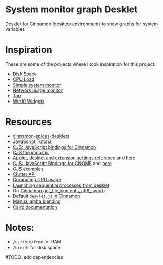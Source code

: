 # System monitor graph Desklet
Desklet for Cinnamon (desktop environment) to show graphs for system variables

# Inspiration
These are some of the projects where I took inspiration for this project:

* [Disk Space](https://cinnamon-spices.linuxmint.com/desklets/view/39)
* [CPU Load](https://cinnamon-spices.linuxmint.com/desklets/view/44)
* [Simple system monitor](https://cinnamon-spices.linuxmint.com/desklets/view/29)
* [Network usage monitor](https://cinnamon-spices.linuxmint.com/desklets/view/15)
* [Top](https://cinnamon-spices.linuxmint.com/desklets/view/41)
* [Win10 Widgets](https://win10widgets.com/)


# Resources
* [cinnamon-spices-desklets](https://github.com/linuxmint/cinnamon-spices-desklets)
* [JavaScript Tutorial](https://www.w3schools.com/js/default.asp)
* [CJS: JavaScript bindings for Cinnamon](https://github.com/linuxmint/cjs)
* [CJS the importer](http://lira.epac.to:8080/doc/cinnamon/cinnamon-tutorials/importer.html)
* [Applet, desklet and extension settings reference](https://projects.linuxmint.com/reference/git/cinnamon-tutorials/xlet-settings.html) and [here](https://projects.linuxmint.com/reference/git/cinnamon-tutorials/xlet-settings-ref.html)
* [GJS: JavaScript Bindings for GNOME](https://gitlab.gnome.org/GNOME/gjs/blob/master/doc/Home.md) and [here](https://gjs-docs.gnome.org/)
* [GJS examples](https://github.com/optimisme/gjs-examples)
* [Clutter API](https://gjs-docs.gnome.org/clutter4~4_api/)
* [Computing CPU usage](https://rosettacode.org/wiki/Linux_CPU_utilization)
* [Launching sequential processes from desklet](https://stackoverflow.com/questions/61147229/multiple-arguments-in-gio-subprocess)
* On [Cinnamon.get_file_contents_utf8_sync()](https://github.com/linuxmint/cinnamon-spices-desklets/issues/428)
* Default [`desklet.js` in Cinnamon](https://github.com/linuxmint/cinnamon/blob/master/js/ui/desklet.js)
* [Manual alpha blending](https://stackoverflow.com/questions/746899/how-to-calculate-an-rgb-colour-by-specifying-an-alpha-blending-amount)
* [Cairo documentation](https://www.cairographics.org/documentation/)

# Notes:
* `/usr/bin/free` for RAM
* `/bin/df` for disk space

#TODO: add dependencies
